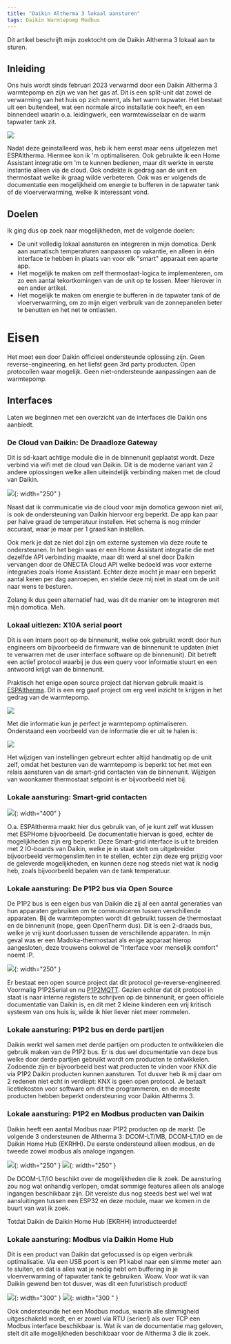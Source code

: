 ```yaml
---
title: "Daikin Altherma 3 lokaal aansturen"
tags: Daikin Warmtepomp Modbus
---
```


Dit artikel beschrijft mijn zoektocht om de Daikin Altherma 3 lokaal aan te sturen.

## Inleiding

Ons huis wordt sinds februari 2023 verwarmd door een Daikin Altherma 3 warmtepomp en zijn we van het gas af. Dit is een split-unit dat zowel de verwarming van het huis op zich neemt, als het warm tapwater. Het bestaat uit een buitendeel, wat een normale airco installatie ook heeft, en een binnendeel waarin o.a. leidingwerk, een warmtewisselaar en de warm tapwater tank zit. 

![](/assets/images/daikin_altherma_3/units.png)

Nadat deze geinstalleerd was, heb ik hem eerst maar eens uitgelezen met ESPAltherma. Hiermee kon ik 'm optimaliseren. Ook gebruikte ik een Home Assistant integratie om 'm te kunnen bedienen, maar dit werkte in eerste instantie alleen via de cloud. Ook ondekte ik gedrag aan de unit en thermostaat welke ik graag wilde verbeteren. Ook was er volgends de documentatie een mogelijkheid om energie te bufferen in de tapwater tank of de vloerverwarming, welke ik interessant vond.

## Doelen

Ik ging dus op zoek naar mogelijkheden, met de volgende doelen:
- De unit volledig lokaal aansturen en integreren in mijn domotica. Denk aan aumatisch temperaturen aanpassen op vakantie, en alleen in één interface te hebben in plaats van voor elk "smart" apparaat een aparte app.
- Het mogelijk te maken om zelf thermostaat-logica te implementeren, om zo een aantal tekortkomingen van de unit op te lossen. Meer hierover in een ander artikel.
- Het mogelijk te maken om energie te bufferen in de tapwater tank of de vloerverwarming, om zo mijn eigen verbruik van de zonnepanelen beter te benutten en het net te ontlasten.

# Eisen

Het moet een door Daikin officieel ondersteunde oplossing zijn. Geen reverse-engineering, en het liefst geen 3rd party producten.
Open protocollen waar mogelijk. Geen niet-ondersteunde aanpassingen aan de warmtepomp.

## Interfaces

Laten we beginnen met een overzicht van de interfaces die Daikin ons aanbiedt.

### De Cloud van Daikin: De Draadloze Gateway

Dit is sd-kaart achtige module die in de binnenunit geplaatst wordt. Deze verbind via wifi met de cloud van Daikin. Dit is de moderne variant van 2 andere oplossingen welke allen uiteindelijk verbinding maken met de cloud van Daikin.

![](/assets/images/daikin_altherma_3/wifi-sd-card.png){: width="250" }

Naast dat ik communicatie via de cloud voor mijn domotica gewoon niet wil, is ook de ondersteuning van Daikin hiervoor erg beperkt. De app kan paar per halve graad de temperatuur instellen. Het schema is nog minder accuraat, waar je maar per 1 graad kan instellen.

Ook merk je dat ze niet dol zijn om externe systemen via deze route te ondersteunen. In het begin was er een Home Assistant integratie die met dezelfde API verbinding maakte, maar dit werd al snel door Daikin vervangen door de ONECTA Cloud API welke bedoeld was voor externe integraties zoals Home Assistant. Echter deze mocht je maar een beperkt aantal keren per dag aanroepen, en stelde deze mij niet in staat om de unit naar wens te besturen.

Zolang ik dus geen alternatief had, was dit de manier om te integreren met mijn domotica. Meh.

### Lokaal uitlezen: X10A serial poort

Dit is een intern poort op de binnenunit, welke ook gebruikt wordt door hun engineers om bijvoorbeeld de firmware van de binnenunit te updaten (niet te verwarren met de user interface software op de binnenunit). Dit betreft een actief protocol waarbij je dus een query voor informatie stuurt en een antwoord krijgt van de binnenunit. 

Praktisch het enige open source project dat hiervan gebruik maakt is [ESPAltherma](https://github.com/raomin/ESPAltherma). Dit is een erg gaaf project om erg veel inzicht te krijgen in het gedrag van de warmtepomp. 

![](/assets/images/daikin_altherma_3/espaltherma.png)

Met die informatie kun je perfect je warmtepomp optimaliseren. Onderstaand een voorbeeld van de informatie die er uit te halen is:

![](/assets/images/daikin_altherma_3/grafana.png)

Het wijzigen van instellingen gebreurt echter altijd handmatig op de unit zelf, omdat het besturen van de warmtepomp is beperkt tot het met een relais aansturen van de smart-grid contacten van de binnenunit. Wijzigen van woonkamer thermostaat setpoint is er bijvoorbeeld niet bij.

### Lokale aansturing: Smart-grid contacten

![](/assets/images/daikin_altherma_3/smart-grid.png){: width="400" }

O.a. ESPAltherma maakt hier dus gebruik van, of je kunt zelf wat klussen met ESPHome bijvoorbeeld. De documentatie hiervan is goed, echter de mogelijkheden zijn erg beperkt. Deze Smart-grid interface is uit te breiden met 2 IO-boards van Daikin, welke je in staat stelt om uitgebreider bijvoorbeeld vermogenslimiten in te stellen, echter zijn deze erg prijzig voor de geleverde mogelijkheden, en kunnen deze nog steeds niet wat ik nodig heb, zoals bijvoorbeeld bepalen van de tank temperatuur.

### Lokale aansturing: De P1P2 bus via Open Source

De P1P2 bus is een eigen bus van Daikin die zij al een aantal generaties van hun apparaten gebruiken om te communiceren tussen verschillende apparaten. Bij de warmtepompten wordt dit gebruikt tussen de thermostaat en de binnenunit (nope, geen OpenTherm dus). Dit is een 2-draads bus, welke je vrij kunt doorlussen tussen de verschillende apparaten. In mijn geval was er een Madoka-thermostaat als enige apparaat hierop aangesloten, deze trouwens ookwel de "Interface voor menselijk comfort" noemt :P.

![](/assets/images/daikin_altherma_3/thermostat.png){: width="250" }

Er bestaat een open source project dat dit protocol ge-reverse-engineered. Voormalig P1P2Serial en nu [P1P2MQTT](https://github.com/Arnold-n/P1P2MQTT). Gezien echter dat dit protocol in staat is naar interne registers te schrijven op de binnenunit, er geen officiele documentatie van Daikin is, en dit met 2 kleine kinderen een vrij kritisch systeem van ons huis is, wilde ik hier liever niet meer rommelen.

### Lokale aansturing: P1P2 bus en derde partijen

Daikin werkt wel samen met derde partijen om producten te ontwikkelen die gebruik maken van de P1P2 bus. Er is dus wel documentatie van deze bus welke door derde partijen gebruikt wordt om producten te ontwikkelen. Zodoende zijn er bijvoorbeeld best wat producten te vinden voor KNX die via P1P2 Daikin producten kunnen aansturen. Tot dusver heb ik mij daar om 2 redenen niet echt in verdiept: KNX is geen open protocol. Je betaalt licetiekosten voor software om dit the programmeren, en de meeste producten hebben beperkt ondersteuning voor Daikin Altherms 3.

### Lokale aansturing: P1P2 en Modbus producten van Daikin

Daikin heeft een aantal Modbus naar P1P2 producten op de markt. De volgende 3 ondersteunen de Altherma 3: DCOM-LT/MB, DCOM-LT/IO en de Daikin Home Hub (EKRHH). De eerste ondersteund alleen modbus, en de tweede zowel modbus als analoge ingangen.

![](/assets/images/daikin_altherma_3/dcom-lt-mb.png){: width="250" } ![](/assets/images/daikin_altherma_3/dcom-lt-io.png){: width="250" }

De DCOM-LT/IO beschikt over de mogelijkheden die ik zoek. De aansturing zou nog wat onhandig verlopen, omdat sommige features alleen als analoge ingangen beschikbaar zijn. Dit vereiste dus nog steeds best wel wel wat aansluitingen tussen een ESP32 en deze module, maar we komen in de buurt van wat ik zoek.

Totdat Daikin de Daikin Home Hub (EKRHH) introducteerde!

### Lokale aansturing: Modbus via Daikin Home Hub

Dit is een product van Daikin dat gefocussed is op eigen verbruik optimalisatie. Via een USB poort is een P1 kabel naar een slimme meter aan te sluiten, en dat is alles wat je nodig hebt om buffering in je vloerverwarming of tapwater tank te gebruiken. Woaw. Voor wat ik van Daikin gewend ben tot dusver, was dit een futuristisch product!

![](/assets/images/daikin_altherma_3/ekrhh.png){: width="300" } ![](/assets/images/daikin_altherma_3/ekrhh-connect.png){: width="300  " }

Ook ondersteunde het een Modbus modus, waarin alle slimmigheid uitgeschakeld wordt, en er zowel via RTU (serieel) als over TCP een Modbus interface beschikbaar is. Wat ik van de documentatie mag geloven, stelt dit alle mogelijkheden beschikbaar voor de Altherma 3 die ik zoek.
